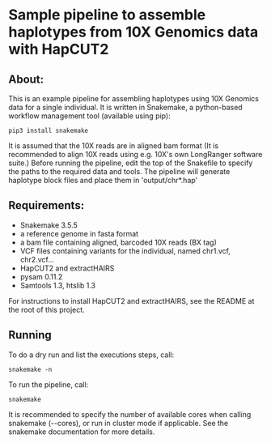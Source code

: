 Sample pipeline to assemble haplotypes from 10X Genomics data with HapCUT2
======

## About:
This is an example pipeline for assembling haplotypes using
10X Genomics data for a single individual. It is written in Snakemake,
a python-based workflow management tool (available using pip):

```
pip3 install snakemake
```
It is assumed that the 10X reads are in aligned bam format (It is recommended to align
10X reads using e.g. 10X's own LongRanger software suite.)
Before running the pipeline, edit the top of the Snakefile to specify the paths to the
required data and tools.
The pipeline will generate haplotype block files and place them in 'output/chr*.hap'

## Requirements:
- Snakemake 3.5.5
- a reference genome in fasta format
- a bam file containing aligned, barcoded 10X reads (BX tag)
- VCF files containing variants for the individual, named chr1.vcf, chr2.vcf...
- HapCUT2 and extractHAIRS
- pysam 0.11.2
- Samtools 1.3, htslib 1.3

For instructions to install HapCUT2 and extractHAIRS, see the README at the root of this project.

## Running
To do a dry run and list the executions steps, call:
```
snakemake -n
```
To run the pipeline, call:
```
snakemake
```
It is recommended to specify the number of available cores when calling snakemake
(--cores), or run in cluster mode if applicable.
See the snakemake documentation for more details.
